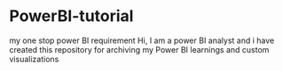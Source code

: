 # PowerBI-tutorial
my one stop power BI requirement
Hi, I am a power BI analyst and i have created this repository for archiving my Power BI learnings and custom visualizations
